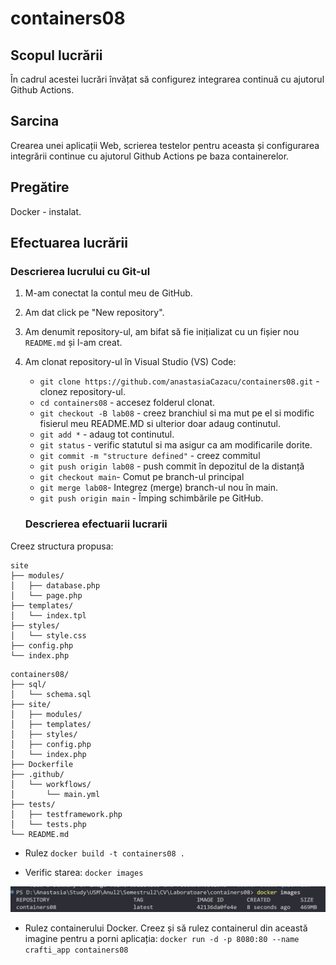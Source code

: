 # containers08

## Scopul lucrării

În cadrul acestei lucrări învățat să configurez integrarea continuă cu ajutorul Github Actions.

## Sarcina

Crearea unei aplicații Web, scrierea testelor pentru aceasta și configurarea integrării continue cu ajutorul Github Actions pe baza containerelor.

## Pregătire

Docker - instalat.

## Efectuarea lucrării

### Descrierea lucrului cu Git-ul

1. M-am conectat la contul meu de GitHub.
2. Am dat click pe "New repository".
3. Am denumit repository-ul, am bifat să fie inițializat cu un fișier nou `README.md` și l-am creat.
4. Am clonat repository-ul în Visual Studio (VS) Code:

   - `git clone https://github.com/anastasiaCazacu/containers08.git` - clonez repository-ul.
   - `cd containers08` - accesez folderul clonat.
   - `git checkout -B lab08` - creez branchiul si ma mut pe el si modific fisierul meu README.MD si ulterior doar adaug continutul.
   - `git add *` - adaug tot continutul.
   - `git status` - verific statutul si ma asigur ca am modificarile dorite.
   - `git commit -m "structure defined"` - creez commitul
   - `git push origin lab08` - push commit în depozitul de la distanță
   - `git checkout main`- Comut pe branch-ul principal
   - `git merge lab08`- Integrez (merge) branch-ul nou în main.
   - `git push origin main` - Împing schimbările pe GitHub.

   ### Descrierea efectuarii lucrarii

Creez structura propusa:

```
site
├── modules/
│   ├── database.php
│   └── page.php
├── templates/
│   └── index.tpl
├── styles/
│   └── style.css
├── config.php
└── index.php
```

```
containers08/
├── sql/
│   └── schema.sql
├── site/
│   ├── modules/
│   ├── templates/
│   ├── styles/
│   ├── config.php
│   └── index.php
├── Dockerfile
├── .github/
│   └── workflows/
│       └── main.yml
├── tests/
│   ├── testframework.php
│   └── tests.php
└── README.md
```

- Rulez `docker build -t containers08 .`

- Verific starea: `docker images`

![alt text](image.png)

- Rulez containerului Docker. Creez și să rulez containerul din această imagine pentru a porni aplicația: `docker run -d -p 8080:80 --name crafti_app containers08
`
